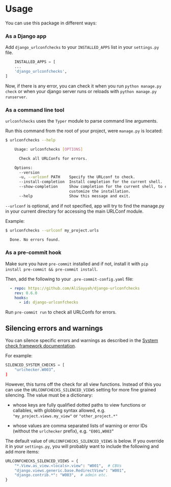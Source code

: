 # Usage

You can use this package in different ways:

### As a Django app

Add `django_urlconfchecks` to your `INSTALLED_APPS` list in your `settings.py` file.

```python
    INSTALLED_APPS = [
    ...
    'django_urlconfchecks',
]
```

Now, if there is any error, you can check it when you run `python manage.py check` or when your django server runs or
reloads with `python manage.py runserver`.

### As a command line tool

`urlconfchecks` uses the `Typer` module to parse command line arguments.

Run this command from the root of your project, were `manage.py` is located:

```bash
$ urlconfchecks --help

    Usage: urlconfchecks [OPTIONS]

      Check all URLConfs for errors.

    Options:
      --version
      -u, --urlconf PATH    Specify the URLconf to check.
      --install-completion  Install completion for the current shell.
      --show-completion     Show completion for the current shell, to copy it or
                            customize the installation.
      --help                Show this message and exit.

```

`--urlconf` is optional, and if not specified, app will try to find the manage.py in your current directory for
accessing the main URLConf module.

Example:

```bash
$ urlconfchecks --urlconf my_project.urls

  Done. No errors found.
```

### As a pre-commit hook
Make sure you have `pre-commit` installed and if not, install it with `pip install pre-commit && pre-commit install`.

Then, add the following to your `.pre-commit-config.yaml` file:

```yaml
  - repo: https://github.com/AliSayyah/django-urlconfchecks
    rev: 0.6.0
    hooks:
      - id: django-urlconfchecks
```

Run `pre-commit run` to check all URLConfs for errors.


## Silencing errors and warnings

You can silence specific errors and warnings as described in the [System check
framework
documentation](https://docs.djangoproject.com/en/stable/topics/checks/).

For example:

```python
SILENCED_SYSTEM_CHECKS = [
    "urlchecker.W003“,
]
```

However, this turns off the check for all view functions. Instead of this you
can use the `URLCONFCHECKS_SILENCED_VIEWS` setting for more fine grained
silencing. The value must be a dictionary:

- whose keys are fully qualified dotted paths to view functions or callables,
  with globbing syntax allowed, e.g. `"my_project.views.my_view"` or
  `"other_project.*"`

- whose values are comma separated lists of warning or error IDs (without the
  `urlchecker` prefix), e.g. `"E001,W003”`


The default value of `URLCONFCHECKS_SILENCED_VIEWS` is below. If you override it
in your `settings.py`, you will probably want to include the following and add
more items:

```python
URLCONFCHECKS_SILENCED_VIEWS = {
    "*.View.as_view.<locals>.view": "W001",  # CBVs
    "django.views.generic.base.RedirectView": "W001",
    "django.contrib.*": "W003",  # admin etc.
}
```
